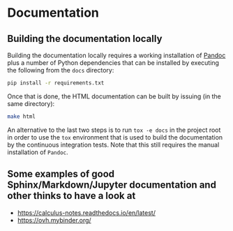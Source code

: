 

# Documentation

## Building the documentation locally

Building the documentation locally requires a working installation of [Pandoc](https://pandoc.org/installing.html)
plus a number of Python dependencies that can be installed by executing the following from the `docs` directory:
```bash
pip install -r requirements.txt
```

Once that is done, the HTML documentation can be built by issuing (in the same directory):
```bash
make html
```

An alternative to the last two steps is to run `tox -e docs` in the project root in order to use the `tox` environment
that is used to build the documentation by the continuous integration tests. Note that this still requires the manual
installation of `Pandoc`.

## Some examples of good Sphinx/Markdown/Jupyter documentation and other thinks to have a look at

* https://calculus-notes.readthedocs.io/en/latest/ 
* https://ovh.mybinder.org/